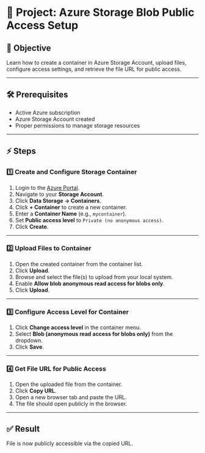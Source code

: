 # 🚀 Project: Azure Storage Blob Public Access Setup

## 🎯 Objective  
Learn how to create a container in Azure Storage Account, upload files, configure access settings, and retrieve the file URL for public access.

---

## 🛠 Prerequisites  
- Active Azure subscription  
- Azure Storage Account created  
- Proper permissions to manage storage resources

---

## ⚡ Steps

### 1️⃣ Create and Configure Storage Container
1. Login to the [Azure Portal](https://portal.azure.com).
2. Navigate to your **Storage Account**.
3. Click **Data Storage → Containers**.
4. Click **+ Container** to create a new container.
5. Enter a **Container Name** (e.g., `mycontainer`).
6. Set **Public access level** to `Private (no anonymous access)`.
7. Click **Create**.

---

### 2️⃣ Upload Files to Container
1. Open the created container from the container list.
2. Click **Upload**.
3. Browse and select the file(s) to upload from your local system.
4. Enable **Allow blob anonymous read access for blobs only**.
5. Click **Upload**.

---

### 3️⃣ Configure Access Level for Container
1. Click **Change access level** in the container menu.
2. Select **Blob (anonymous read access for blobs only)** from the dropdown.
3. Click **Save**.

---

### 4️⃣ Get File URL for Public Access
1. Open the uploaded file from the container.
2. Click **Copy URL**.
3. Open a new browser tab and paste the URL.
4. The file should open publicly in the browser.

---

## ✅ Result  
File is now publicly accessible via the copied URL.